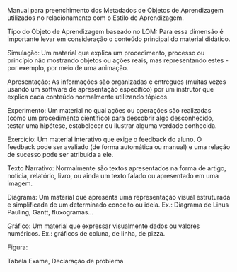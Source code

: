 Manual para preenchimento dos Metadados de Objetos de Aprendizagem utilizados no relacionamento com o Estilo de Aprendizagem.

Tipo do Objeto de Aprendizagem baseado no LOM:
Para essa dimensão é importante levar em consideração o conteúdo principal do material didático.

Simulação: Um material que explica um procedimento, processo ou princípio não mostrando objetos ou ações reais, mas representando estes - por exemplo, por meio de uma animação.

Apresentação: As informações são organizadas e entregues (muitas vezes usando um software de apresentação específico) por um instrutor que explica cada conteúdo normalmente utilizando tópicos.

Experimento: Um material no qual ações ou operações são realizadas (como um procedimento científico) para descobrir algo desconhecido, testar uma hipótese, estabelecer ou ilustrar alguma verdade conhecida.

Exercício: Um material interativo que exige o feedback do aluno. O feedback pode ser avaliado (de forma automática ou manual) e uma relação de sucesso pode ser atribuída a ele.

Texto Narrativo: Normalmente são textos apresentados na forma de artigo, notícia, relatório, livro, ou ainda
um texto falado ou apresentado em uma imagem.

Diagrama: Um material que apresenta uma representação visual estruturada e simplificada de um determinado conceito ou ideia. Ex.: Diagrama de Linus Pauling, Gantt, fluxogramas...

Gráfico: Um material que expressar visualmente dados ou valores numéricos. Ex.: gráficos de coluna, de linha, de pizza. 

Figura: 


Tabela 
Exame,
Declaração de problema
